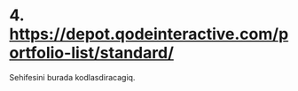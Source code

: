 

# 4. https://depot.qodeinteractive.com/portfolio-list/standard/ 
Sehifesini burada kodlasdiracagiq.
